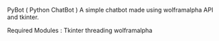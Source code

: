 PyBot ( Python ChatBot )
A simple chatbot made using wolframalpha API and tkinter.

Required Modules :
Tkinter 
threading
wolframalpha
